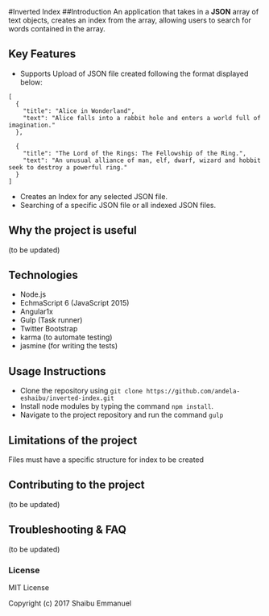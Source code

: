 #Inverted Index
##Introduction
An application that takes in a __JSON__ array of text objects, creates an 
index from the array, allowing users to search for words contained in the array.
## Key Features
* Supports Upload of JSON file created following the format displayed below:
```
[
  {
    "title": "Alice in Wonderland",
    "text": "Alice falls into a rabbit hole and enters a world full of imagination."
  },

  {
    "title": "The Lord of the Rings: The Fellowship of the Ring.",
    "text": "An unusual alliance of man, elf, dwarf, wizard and hobbit seek to destroy a powerful ring."
  }
]
```
* Creates an Index for any selected JSON file.
* Searching of a specific JSON file or all indexed JSON files.
## Why the project is useful
(to be updated)
## Technologies
* Node.js
* EchmaScript 6 (JavaScript 2015)
* Angular1x
* Gulp (Task runner)
* Twitter Bootstrap
* karma (to automate testing)
* jasmine (for writing the tests)
## Usage Instructions 
* Clone the repository using `git clone https://github.com/andela-eshaibu/inverted-index.git`
* Install node modules by typing the command `npm install`.
* Navigate to the project repository and run the command `gulp`
## Limitations of the project
Files must have a specific structure for index to be created
## Contributing to the project
(to be updated)
## Troubleshooting & FAQ
(to be updated)
### License
MIT License

Copyright (c) 2017 Shaibu Emmanuel